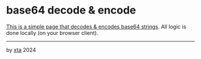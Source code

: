 # base64 decode & encode

[This is a simple page that decodes & encodes base64 strings](https://xta.github.io/base64-decode-encode/). All logic is done locally (on your browser client).

---

by [xta](https://www.rexfeng.com/) 2024
